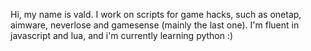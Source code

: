 Hi, my name is vald. I work on scripts for game hacks, such as onetap, aimware, neverlose and gamesense (mainly the last one).
I'm fluent in javascript and lua, and i'm currently learning python :)

<!---
kvpairs/kvpairs is a ✨ special ✨ repository because its `README.md` (this file) appears on your GitHub profile.
You can click the Preview link to take a look at your changes.
--->
